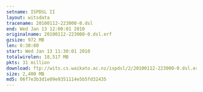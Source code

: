```yaml
---
setname: ISPDSL II
layout: witsdata
tracename: 20100112-223000-0.dsl
end: Wed Jan 13 12:00:01 2010
originalname: 20100112-223000-0.dsl.erf
gzsize: 972 MB
len: 0:30:00
start: Wed Jan 13 11:30:01 2010
totalwirelen: 18,517 MB
pkts: 31 million
download: ftp://wits.cs.waikato.ac.nz/ispdsl/2/20100112-223000-0.dsl.erf.gz
size: 2,400 MB
md5: 06f7e3b3d1e09e9351114e5b5fd32435
---
```


